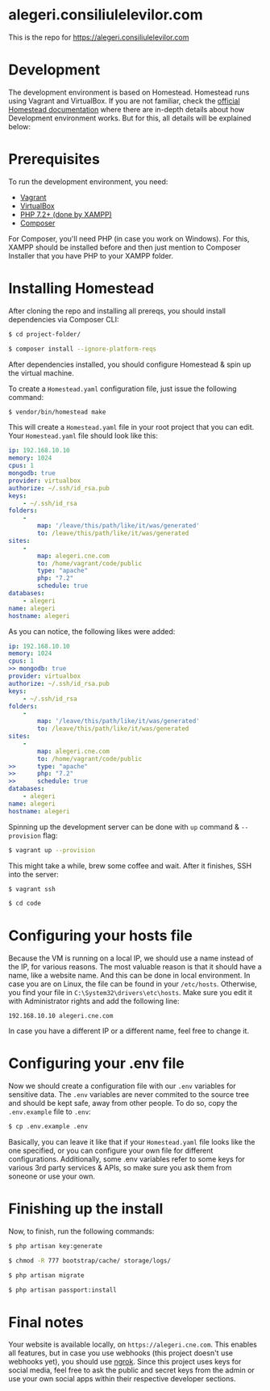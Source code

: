 # alegeri.consiliulelevilor.com
This is the repo for https://alegeri.consiliulelevilor.com

# Development
The development environment is based on Homestead. Homestead runs using Vagrant and VirtualBox. If you are not familiar, check the [official Homestead documentation](https://laravel.com/docs/5.6/homestead) where there are in-depth details about how Development environment works. But for this, all details will be explained below:

# Prerequisites
To run the development environment, you need:
* [Vagrant](https://www.vagrantup.com)
* [VirtualBox](https://www.virtualbox.org/wiki/Downloads)
* [PHP 7.2+ (done by XAMPP)](https://www.apachefriends.org/index.html)
* [Composer](https://getcomposer.org)

For Composer, you'll need PHP (in case you work on Windows). For this, XAMPP should be installed before and then just mention to Composer Installer that you have PHP to your XAMPP folder.

# Installing Homestead
After cloning the repo and installing all prereqs, you should install dependencies via Composer CLI:
```bash
$ cd project-folder/
```
```bash
$ composer install --ignore-platform-reqs
```

After dependencies installed, you should configure Homestead & spin up the virtual machine.

To create a `Homestead.yaml` configuration file, just issue the following command:
```bash
$ vendor/bin/homestead make
```

This will create a `Homestead.yaml` file in your root project that you can edit. Your `Homestead.yaml` file should look like this:
```yaml
ip: 192.168.10.10
memory: 1024
cpus: 1
mongodb: true
provider: virtualbox
authorize: ~/.ssh/id_rsa.pub
keys:
    - ~/.ssh/id_rsa
folders:
    -
        map: '/leave/this/path/like/it/was/generated'
        to: /leave/this/path/like/it/was/generated
sites:
    -
        map: alegeri.cne.com
        to: /home/vagrant/code/public
        type: "apache"
        php: "7.2"
        schedule: true
databases:
    - alegeri
name: alegeri
hostname: alegeri
```

As you can notice, the following likes were added:
```yaml
ip: 192.168.10.10
memory: 1024
cpus: 1
>> mongodb: true
provider: virtualbox
authorize: ~/.ssh/id_rsa.pub
keys:
    - ~/.ssh/id_rsa
folders:
    -
        map: '/leave/this/path/like/it/was/generated'
        to: /leave/this/path/like/it/was/generated
sites:
    -
        map: alegeri.cne.com
        to: /home/vagrant/code/public
>>      type: "apache"
>>      php: "7.2"
>>      schedule: true
databases:
    - alegeri
name: alegeri
hostname: alegeri
```

Spinning up the development server can be done with `up` command & `--provision` flag:
```bash
$ vagrant up --provision
```

This might take a while, brew some coffee and wait. After it finishes, SSH into the server:
```bash
$ vagrant ssh
```
```bash
$ cd code
```

# Configuring your hosts file
Because the VM is running on a local IP, we should use a name instead of the IP, for various reasons. The most valuable reason is that it should have a name, like a website name. And this can be done in local environment. In case you are on Linux, the file can be found in your `/etc/hosts`. Otherwise, you find your file in `C:\System32\drivers\etc\hosts`. Make sure you edit it with Administrator rights and add the following line:
```
192.168.10.10 alegeri.cne.com
```

In case you have a different IP or a different name, feel free to change it.

# Configuring your .env file
Now we should create a configuration file with our `.env` variables for sensitive data. The `.env` variables are never commited to the source tree and should be kept safe, away from other people. To do so, copy the `.env.example` file to `.env`:
```bash
$ cp .env.example .env
```

Basically, you can leave it like that if your `Homestead.yaml` file looks like the one specified, or you can configure your own file for different configurations.
Additionally, some .env variables refer to some keys for various 3rd party services & APIs, so make sure you ask them from soneone or use your own.

# Finishing up the install
Now, to finish, run the following commands:
```bash
$ php artisan key:generate
```
```bash
$ chmod -R 777 bootstrap/cache/ storage/logs/
```
```bash
$ php artisan migrate
```
```bash
$ php artisan passport:install
```

# Final notes
Your website is available locally, on `https://alegeri.cne.com`. This enables all features, but in case you use webhooks (this project doesn't use webhooks yet), you should use [ngrok](https://ngrok.com). Since this project uses keys for social media, feel free to ask the public and secret keys from the admin or use your own social apps within their respective developer sections.